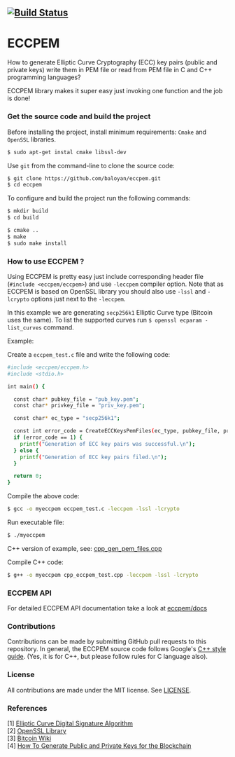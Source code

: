 [![Build Status](https://travis-ci.com/baloian/eccpem.svg?branch=master)](https://travis-ci.com/baloian/eccpem)
--------------------------------

# ECCPEM
How to generate Elliptic Curve Cryptography (ECC) key pairs (public and private
keys) write them in PEM file or read from PEM file in C and C++ programming
languages?

ECCPEM library makes it super easy just invoking one function and the job is done!

### Get the source code and build the project

Before installing the project, install minimum requirements: `Cmake` and `OpenSSL` libraries.
```bash
$ sudo apt-get instal cmake libssl-dev
```

Use `git` from the command-line to clone the source code:

```bash
$ git clone https://github.com/baloyan/eccpem.git
$ cd eccpem
```

To configure and build the project run the following commands:

```bash
$ mkdir build
$ cd build

$ cmake ..
$ make
$ sudo make install
```

### How to use ECCPEM ?
Using ECCPEM is pretty easy just include corresponding header file
(`#include <eccpem/eccpem>`) and use `-leccpem` compiler option.
Note that as ECCPEM is based on OpenSSL library you should also use
`-lssl` and `-lcrypto` options just next to the `-leccpem`.

In this example we are generating `secp256k1` Elliptic Curve type (Bitcoin uses
the same). To list the supported curves run  `$ openssl ecparam -list_curves`
command.

Example:

Create a `eccpem_test.c` file and write the following code:
```bash
#include <eccpem/eccpem.h>
#include <stdio.h>

int main() {

  const char* pubkey_file = "pub_key.pem";
  const char* privkey_file = "priv_key.pem";

  const char* ec_type = "secp256k1";

  const int error_code = CreateECCKeysPemFiles(ec_type, pubkey_file, privkey_file);
  if (error_code == 1) {
    printf("Generation of ECC key pairs was successful.\n");
  } else {
    printf("Generation of ECC key pairs filed.\n");
  }

  return 0;
}
```


Compile the above code:
```bash
$ gcc -o myeccpem eccpem_test.c -leccpem -lssl -lcrypto
```
Run executable file:
```bash
$ ./myeccpem
```

C++ version of example, see: [cpp_gen_pem_files.cpp](https://github.com/baloian/eccpem/blob/master/examples/cpp_gen_pem_files.cpp)

Compile C++ code:
```bash
$ g++ -o myeccpem cpp_eccpem_test.cpp -leccpem -lssl -lcrypto
```

### ECCPEM API

For detailed ECCPEM API documentation take a look at [eccpem/docs](
https://github.com/baloyan/eccpem/blob/master/docs/README.md)

### Contributions
Contributions can be made by submitting GitHub pull requests to this
repository.  In general, the ECCPEM source code follows Google's [C++ style
guide](https://google.github.io/styleguide/cppguide.html). (Yes, it is
for C++, but please follow rules for C language also).

### License
All contributions are made under the MIT license.  See [LICENSE](
https://github.com/baloyan/eccpem/blob/master/LICENSE).

### References
[1] [Elliptic Curve Digital Signature Algorithm](https://en.wikipedia.org/wiki/Elliptic_Curve_Digital_Signature_Algorithm)   
[2] [OpenSSL Library](https://www.openssl.org/)   
[3] [Bitcoin Wiki](https://en.bitcoin.it/wiki/Secp256k1)   
[4] [How To Generate Public and Private Keys for the Blockchain](https://medium.com/@baloian/how-to-generate-public-and-private-keys-for-the-blockchain-db6d057432fb?fbclid=IwAR0u1yB39cgsPzYqYeHTe_ck7smi5PyShTCI2VKWpTW14wgkCiYGWL9axf0)
